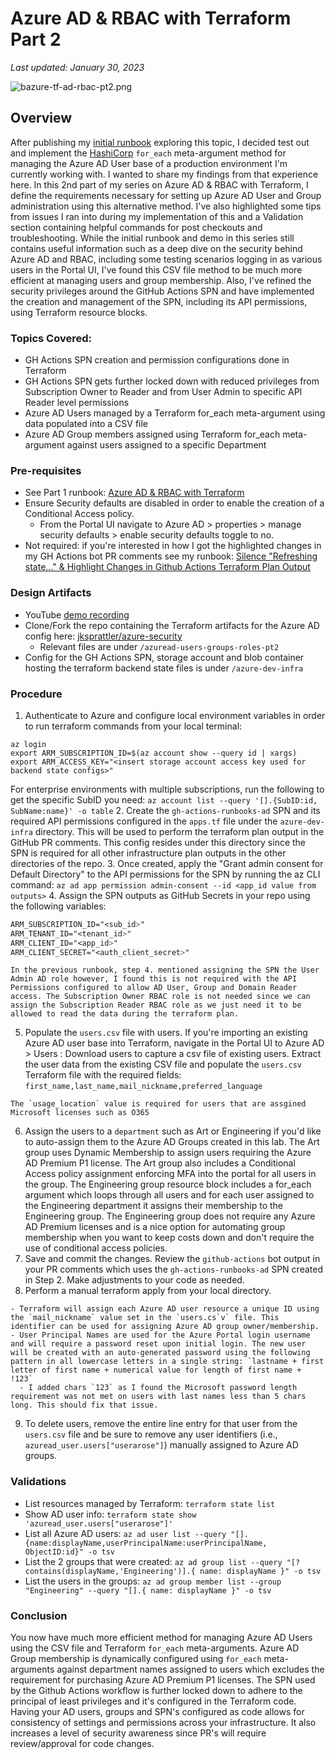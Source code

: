 # Azure AD & RBAC with Terraform Part 2

_Last updated: January 30, 2023_

![bazure-tf-ad-rbac-pt2.png](/images/bazure-tf-ad-rbac-pt2.png)

## Overview

After publishing my [initial runbook](https://jksprattler.github.io/jennas-runbooks/Azure/azure-tf-ad-rbac.html) exploring this topic, I decided test out and implement the [HashiCorp](https://developer.hashicorp.com/terraform/tutorials/azure/azure-ad) `for_each` meta-argument method for managing the Azure AD User base of a production environment I'm currently working with. I wanted to share my findings from that experience here. In this 2nd part of my series on Azure AD & RBAC with Terraform, I define the requirements necessary for setting up Azure AD User and Group administration using this alternative method. I've also highlighted some tips from issues I ran into during my implementation of this and a Validation section containing helpful commands for post checkouts and troubleshooting. While the initial runbook and demo in this series still contains useful information such as a deep dive on the security behind Azure AD and RBAC, including some testing scenarios logging in as various users in the Portal UI, I've found this CSV file method to be much more efficient at managing users and group membership. Also, I've refined the security privileges around the GitHub Actions SPN and have implemented the creation and management of the SPN, including its API permissions, using Terraform resource blocks.

### Topics Covered:

- GH Actions SPN creation and permission configurations done in Terraform
- GH Actions SPN gets further locked down with reduced privileges from Subscription Owner to Reader and from User Admin to specific API Reader level permissions
- Azure AD Users managed by a Terraform for_each meta-argument using data populated into a CSV file
- Azure AD Group members assigned using Terraform for_each meta-argument against users assigned to a specific Department

### Pre-requisites

- See Part 1 runbook: [Azure AD & RBAC with Terraform](https://jksprattler.github.io/jennas-runbooks/Azure/azure-tf-ad-rbac.html#pre-requisites)
- Ensure Security defaults are disabled in order to enable the creation of a Conditional Access policy. 
  - From the Portal UI navigate to Azure AD > properties > manage security defaults > enable security defaults toggle to no.
- Not required: if you're interested in how I got the highlighted changes in my GH Actions bot PR comments see my runbook: [Silence "Refreshing state…" & Highlight Changes in Github Actions Terraform Plan Output](https://jksprattler.github.io/jennas-runbooks/DevOps/CI-CD/ghactions-silence-refreshing-diff.html)

### Design Artifacts

- YouTube [demo recording](https://youtu.be/cIqvYL9burQ)
- Clone/Fork the repo containing the Terraform artifacts for the Azure AD config here: [jksprattler/azure-security](https://github.com/jksprattler/azure-security)
  - Relevant files are under `/azuread-users-groups-roles-pt2`
- Config for the GH Actions SPN, storage account and blob container hosting the terraform backend state files is under `/azure-dev-infra`

### Procedure

1. Authenticate to Azure and configure local environment variables in order to run terraform commands from your local terminal:
```script
az login
export ARM_SUBSCRIPTION_ID=$(az account show --query id | xargs)
export ARM_ACCESS_KEY="<insert storage account access key used for backend state configs>"
```
For enterprise environments with multiple subscriptions, run the following to get the specific SubID you need: `az account list --query '[].{SubID:id, SubName:name}' -o table`
2. Create the `gh-actions-runbooks-ad` SPN and its required API permissions configured in the `apps.tf` file under the `azure-dev-infra` directory. This will be used to perform the terraform plan output in the GitHub PR comments. This config resides under this directory since the SPN is required for all other infrastructure plan outputs in the other directories of the repo. 
3. Once created, apply the "Grant admin consent for Default Directory" to the API permissions for the SPN by running the az CLI command: `az ad app permission admin-consent --id <app_id value from outputs>`
4. Assign the SPN outputs as GitHub Secrets in your repo using the following variables:
```scss
ARM_SUBSCRIPTION_ID="<sub_id>"
ARM_TENANT_ID="<tenant_id>"
ARM_CLIENT_ID="<app_id>"
ARM_CLIENT_SECRET="<auth_client_secret>"
```
```tip
In the previous runbook, step 4. mentioned assigning the SPN the User Admin AD role however, I found this is not required with the API Permissions configured to allow AD User, Group and Domain Reader access. The Subscription Owner RBAC role is not needed since we can assign the Subscription Reader RBAC role as we just need it to be allowed to read the data during the terraform plan. 
```
5. Populate the `users.csv` file with users. If you're importing an existing Azure AD user base into Terraform, navigate in the Portal UI to Azure AD > Users : Download users to capture a csv file of existing users. Extract the user data from the existing CSV file and populate the `users.csv` Terraform file with the required fields: `first_name,last_name,mail_nickname,preferred_language`
```tip
The `usage_location` value is required for users that are assgined Microsoft licenses such as O365
```
6. Assign the users to a `department` such as Art or Engineering if you'd like to auto-assign them to the Azure AD Groups created in this lab. The Art group uses Dynamic Membership to assign users requiring the Azure AD Premium P1 license. The Art group also includes a Conditional Access policy assignment enforcing MFA into the portal for all users in the group. The Engineering group resource block includes a for_each argument which loops through all users and for each user assigned to the Engineering department it assigns their membership to the Engineering group. The Engineering group does not require any Azure AD Premium licenses and is a nice option for automating group membership when you want to keep costs down and don't require the use of conditional access policies.
7. Save and commit the changes. Review the `github-actions` bot output in your PR comments which uses the `gh-actions-runbooks-ad` SPN created in Step 2. Make adjustments to your code as needed.
8. Perform a manual terraform apply from your local directory.
```tip
- Terraform will assign each Azure AD user resource a unique ID using the `mail_nickname` value set in the `users.cs`v` file. This identifier can be used for assigning Azure AD group owner/membership. 
- User Principal Names are used for the Azure Portal login username and will require a password reset upon initial login. The new user will be created with an auto-generated password using the following pattern in all lowercase letters in a single string: `lastname + first letter of first name + numerical value for length of first name + !123`
  - I added chars `123` as I found the Microsoft password length requirement was not met on users with last names less than 5 chars long. This should fix that issue.
```
9. To delete users, remove the entire line entry for that user from the `users.csv` file and be sure to remove any user identifiers (i.e., `azuread_user.users["userarose"]`) manually assigned to Azure AD groups.

### Validations

- List resources managed by Terraform: `terraform state list`
- Show AD user info: `terraform state show 'azuread_user.users["userarose"]'`
- List all Azure AD users: `az ad user list --query "[].{name:displayName,userPrincipalName:userPrincipalName, ObjectID:id}" -o tsv`
- List the 2 groups that were created: `az ad group list --query "[?contains(displayName,'Engineering')].{ name: displayName }" -o tsv`
- List the users in the groups: `az ad group member list --group "Engineering" --query "[].{ name: displayName }" -o tsv`

### Conclusion

You now have much more efficient method for managing Azure AD Users using the CSV file and Terraform `for_each` meta-arguments. Azure AD Group membership is dynamically configured using `for_each` meta-arguments against department names assigned to users which excludes the requirement for purchasing Azure AD Premium P1 licenses. The SPN used by the Github Actions workflow is further locked down to adhere to the principal of least privileges and it's configured in the Terraform code. Having your AD users, groups and SPN's configured as code allows for consistency of settings and permissions across your infrastructure. It also increases a level of security awareness since PR's will require review/approval for code changes.
